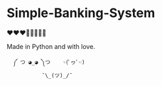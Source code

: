 # Simple-Banking-System

❤❤❤🌹🐱‍👤🐱‍👤

Made in Python and with love.

      ༼ つ ◕_◕ ༽つ    ☜(ﾟヮﾟ☜)
               ¯\_(ツ)_/¯
      
                
